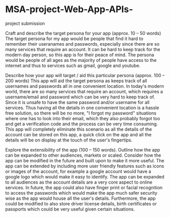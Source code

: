 # MSA-project-Web-App-APIs-
project submission

Craft and describe the target persona for your app (approx. 10 – 50 words)
The target persona for my app would be people that find it hard to remember their useranames and passwords, especially since there are so many services that require an account. It can be hard to keep track for the modern day person, so this app is for their peace of mind. The persona would be people of all ages as the majority of people have access to the internet and thus to services such as gmail, google and youtube. 

Describe how your app will target / aid this particular persona (approx. 100 – 200 words)
This app will aid the target persona as keeps track of all usernames and passwords all in one convenient location. In today's modern world, there are so many services that require an account, which requires a username/email and password which can be very hard to keep track of. Since it is unsafe to have the same password and/or username for all services. Thus having all the details in one convenient location is a hassle free solution, so there will be no more, "I forgot my password" situations where one has to look into their email, which they also probably forgot too and get a verification code and the process can be very time consuming. This app will completely eliminate this scenario as all the details of the account can be stored on this app, a quick click on the app and all the details will be on display at the touch of the user's fingertips.

Explore the extensibility of the app (100 – 150 words). Outline how the app can be expanded to other audiences, markets or scaled. Consider how the app can be modified in the future and built upon to make it more useful.
The app can be extended by including more user friendly features such as icons or images of the account, for example a google account would have a google logo which would make it easy to identify. The app can be expanded to all audiences as the account details are a very core aspect to online services. In future, the app could also have finger print or facial recognition to access the passwords which would make the app much safer security wise as the app would house all the user's details. Furthermore, the app could be modified to also store driver license details, birth certificates or passports which could be very useful given certain situations. 
